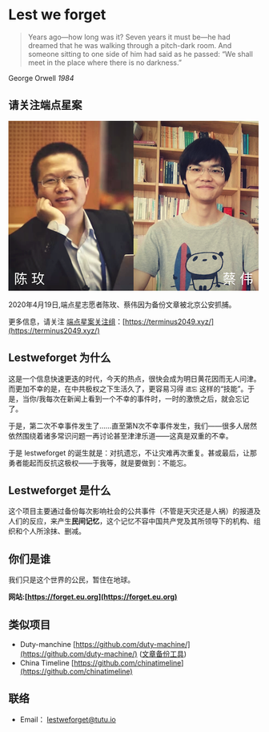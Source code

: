 # Lest we forget

> Years ago—how long was it? Seven years it must be—he had dreamed that he was walking through a pitch-dark room. And someone sitting to one side of him had said as he passed: “We shall meet in the place where there is no darkness.”

George Orwell *1984*

## 请关注端点星案

![image](https://github.com/terminus2049case/terminus2049case/blob/master/images/homepage-image.png)

2020年4月19日,端点星志愿者陈玫、蔡伟因为备份文章被北京公安抓捕。

更多信息，请关注 [端点星案关注组](https://terminus2049.xyz/)：[https://terminus2049.xyz/](https://terminus2049.xyz/)

## Lestweforget 为什么

这是一个信息快速更迭的时代，今天的热点，很快会成为明日黄花因而无人问津。而更加不幸的是，在中共极权之下生活久了，更容易习得 `遗忘` 这样的“技能”。于是，当你/我每次在新闻上看到一个不幸的事件时，一时的激愤之后，就会忘记了。

于是，第二次不幸事件发生了……直至第N次不幸事件发生，我们——很多人居然依然围绕着诸多常识问题一再讨论甚至津津乐道——这真是双重的不幸。

于是 lestweforget 的诞生就是：对抗遗忘，不让灾难再次重复。甚或最后，让那勇者能起而反抗这极权——于我等，就是要做到：不能忘。

## Lestweforget 是什么

这个项目主要通过备份每次影响社会的公共事件（不管是天灾还是人祸）的报道及人们的反应，来产生**民间记忆**，这个记忆不容中国共产党及其所领导下的机构、组织和个人所涂抹、删减。

## 你们是谁

我们只是这个世界的公民，暂住在地球。

**网站:[https://forget.eu.org](https://forget.eu.org)**

## 类似项目

- Duty-manchine [https://github.com/duty-machine/](https://github.com/duty-machine/)  ([文章备份工具](https://archives.duty-machine.now.sh/))
- China Timeline [https://github.com/chinatimeline](https://github.com/chinatimeline)

## 联络

- Email： lestweforget@tutu.io

